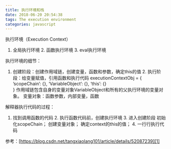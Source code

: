 ```yaml
---
title: 执行环境和栈
date: 2018-06-20 20:54:38
tags: The execution environment
categories: javascript
---
```

执行环境（Execution Context）
1. 全局执行环境
	2. 函数执行环境
	3. eval执行环境

执行环境的细节：
1. 创建阶段：创建作用域链，创建变量，函数和参数，确定this的值
	2. 执行阶段：给变量赋值，引用函数和执行代码
	executionContextObj = {  
	   ’scopeChain’: {},
	   ‘VariableObject’: {},
	   ‘this’: {}  
	}
	作用域链包含自身的变量对象VariableObject和所有的父执行环境的变量对象。
	变量对象：函数参数，内部变量，函数

解释器执行代码的过程：
1. 找到调用函数的代码
	2. 执行函数代码前，创建执行环境
	3. 进入创建阶段
		初始化scopeChain；
		创建变量对象；
		确定context的this的值；
	4. 一行行执行代码

[1]:	https://blog.csdn.net/tangxiaolang101/article/details/52087239

参考：[https://blog.csdn.net/tangxiaolang101/article/details/52087239][1]
